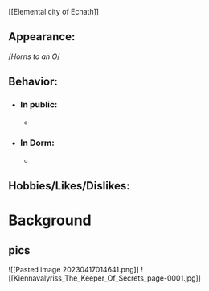 [[Elemental city of Echath]]
## Appearance:
/*Horns to an O*/
## Behavior:
- ### In public:
	- 
- ### In Dorm:
	- 
## Hobbies/Likes/Dislikes:

# Background












## pics
![[Pasted image 20230417014641.png]]
![[Kiennavalyriss_The_Keeper_Of_Secrets_page-0001.jpg]]